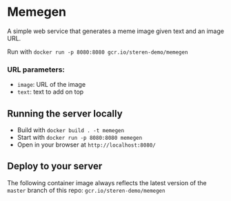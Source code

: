 # Memegen

A simple web service that generates a meme image given text and an image URL. 

Run with `docker run -p 8080:8080 gcr.io/steren-demo/memegen`

### URL parameters:

* `image`: URL of the image
* `text`:  text to add on top

## Running the server locally

* Build with `docker build . -t memegen`
* Start with `docker run -p 8080:8080 memegen`
* Open in your browser at `http://localhost:8080/`

## Deploy to your server

The following container image always reflects the latest version of the `master` branch of this repo: `gcr.io/steren-demo/memegen`

